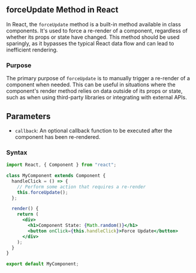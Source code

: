 ## forceUpdate Method in React

In React, the `forceUpdate` method is a built-in method available in class components. It's used to force a re-render of a component, regardless of whether its props or state have changed. This method should be used sparingly, as it bypasses the typical React data flow and can lead to inefficient rendering.

### Purpose

The primary purpose of `forceUpdate` is to manually trigger a re-render of a component when needed. This can be useful in situations where the component's render method relies on data outside of its props or state, such as when using third-party libraries or integrating with external APIs.

## Parameters

- `callback`: An optional callback function to be executed after the component has been re-rendered.

### Syntax

```jsx
import React, { Component } from "react";

class MyComponent extends Component {
  handleClick = () => {
    // Perform some action that requires a re-render
    this.forceUpdate();
  };

  render() {
    return (
      <div>
        <h1>Component State: {Math.random()}</h1>
        <button onClick={this.handleClick}>Force Update</button>
      </div>
    );
  }
}

export default MyComponent;
```
